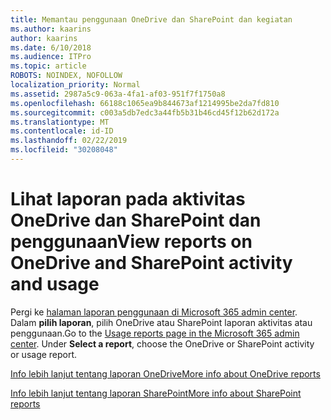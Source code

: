 ```yaml
---
title: Memantau penggunaan OneDrive dan SharePoint dan kegiatan
ms.author: kaarins
author: kaarins
ms.date: 6/10/2018
ms.audience: ITPro
ms.topic: article
ROBOTS: NOINDEX, NOFOLLOW
localization_priority: Normal
ms.assetid: 2987a5c9-063a-4fa1-af03-951f7f1750a8
ms.openlocfilehash: 66188c1065ea9b844673af1214995be2da7fd810
ms.sourcegitcommit: c003a5db7edc3a44fb5b31b46cd45f12b62d172a
ms.translationtype: MT
ms.contentlocale: id-ID
ms.lasthandoff: 02/22/2019
ms.locfileid: "30208048"
---
```

# <a name="view-reports-on-onedrive-and-sharepoint-activity-and-usage"></a><span data-ttu-id="c39b8-102">Lihat laporan pada aktivitas OneDrive dan SharePoint dan penggunaan</span><span class="sxs-lookup"><span data-stu-id="c39b8-102">View reports on OneDrive and SharePoint activity and usage</span></span>

<span data-ttu-id="c39b8-p101">Pergi ke [halaman laporan penggunaan di Microsoft 365 admin center](https://admin.microsoft.com/AdminPortal/Home). Dalam **pilih laporan**, pilih OneDrive atau SharePoint laporan aktivitas atau penggunaan.</span><span class="sxs-lookup"><span data-stu-id="c39b8-p101">Go to the [Usage reports page in the Microsoft 365 admin center](https://admin.microsoft.com/AdminPortal/Home). Under **Select a report**, choose the OneDrive or SharePoint activity or usage report.</span></span> 
  
[<span data-ttu-id="c39b8-105">Info lebih lanjut tentang laporan OneDrive</span><span class="sxs-lookup"><span data-stu-id="c39b8-105">More info about OneDrive reports</span></span>](https://go.microsoft.com/fwlink/?linkid=875239)
  
[<span data-ttu-id="c39b8-106">Info lebih lanjut tentang laporan SharePoint</span><span class="sxs-lookup"><span data-stu-id="c39b8-106">More info about SharePoint reports</span></span>](https://go.microsoft.com/fwlink/?linkid=875240)
  

